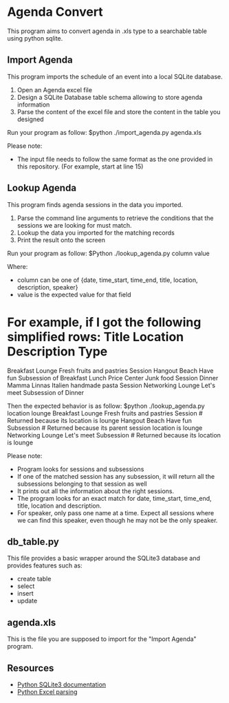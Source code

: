 # Agenda Convert
This program aims to convert agenda in .xls type to a searchable table using python sqlite.

## Import Agenda
This program imports the schedule of an event into a local SQLite database.

1. Open an Agenda excel file
2. Design a SQLite Database table schema allowing to store agenda information
3. Parse the content of the excel file and store the content in the table you designed

Run your program as follow:
$python ./import_agenda.py agenda.xls

Please note:
* The input file needs to follow the same format as the one provided in this repository. (For example, start at line 15)



## Lookup Agenda
This program finds agenda sessions in the data you imported.

1. Parse the command line arguments to retrieve the conditions that the sessions we are looking for must match.
2. Lookup the data you imported for the matching records
3. Print the result onto the screen

Run your program as follow:
$Python ./lookup_agenda.py column value

Where:
* column can be one of {date, time_start, time_end, title, location, description, speaker}
* value is the expected value for that field

For example, if I got the following simplified rows:
Title	     Location 	  Description		    Type
===========================================================================
Breakfast    Lounge	  Fresh fruits and pastries Session
Hangout	     Beach	  Have fun		    Subsession of Breakfast
Lunch	     Price Center Junk food    	   	    Session
Dinner	     Mamma Linnas Italien handmade pasta    Session
Networking   Lounge	  Let's meet		    Subsession of Dinner

Then the expected behavior is as follow:
$python ./lookup_agenda.py location lounge
Breakfast   Lounge    	  Fresh fruits and pastries Session	  # Returned because its location is lounge 
Hangout	    Beach	  Have fun		    Subsession    # Returned because its parent session location is lounge
Networking  Lounge	  Let's meet   	   	    Subsession	  # Returned because its location is lounge

Please note:
* Program looks for sessions and subsessions
* If one of the matched session has any subsession, it will return all the subsessions belonging to that session as well
* It prints out all the information about the right sessions.
* The program looks for an exact match for date, time_start, time_end, title, location and description.
* For speaker, only pass one name at a time. Expect all sessions where we can find this speaker, even though he may not be the only speaker.


## db_table.py
This file provides a basic wrapper around the SQLite3 database and provides features such as:
* create table
* select
* insert
* update


## agenda.xls
This is the file you are supposed to import for the "Import Agenda" program.


## Resources
* [Python SQLite3 documentation](https://docs.python.org/2/library/sqlite3.html)
* [Python Excel parsing](https://github.com/python-excel/xlrd)
